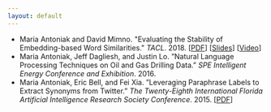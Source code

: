 ```yaml
---
layout: default
---
```


* Maria Antoniak and David Mimno. "Evaluating the Stability of Embedding-based Word Similarities." *TACL*. 2018. [[PDF](https://maria-antoniak.github.io/resources/2018_evaluating_stability.pdf)] [[Slides](https://maria-antoniak.github.io/resources/2018_naacl_presentation_with_notes.pdf)] [[Video](https://vimeo.com/277670053)]  
* Maria Antoniak, Jeff Dagliesh, and Justin Lo. ”Natural Language Processing Techniques on Oil and Gas Drilling Data.” *SPE Intelligent Energy Conference and Exhibition*. 2016.
* Maria Antoniak, Eric Bell, and Fei Xia. ”Leveraging Paraphrase Labels to Extract Synonyms from Twitter.” *The Twenty-Eighth International Florida Artificial Intelligence Research Society Conference*. 2015. [[PDF](https://maria-antoniak.github.io/resources/2015_leveraging_paraphrase.pdf)]



<br>
